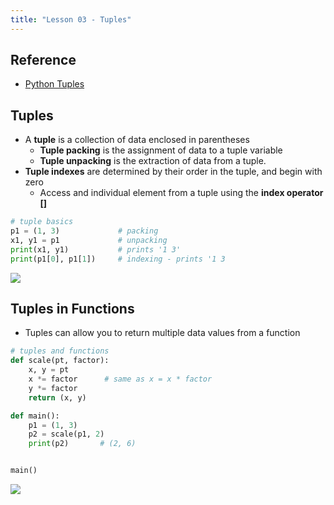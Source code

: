 ```yaml
---
title: "Lesson 03 - Tuples"
---
```


## Reference
- [Python Tuples](http://www.tutorialspoint.com/python/python_tuples.htm)

## Tuples
- A **tuple** is a collection of data enclosed in parentheses
    - **Tuple packing** is the assignment of data to a tuple variable
    - **Tuple unpacking** is the extraction of data from a tuple.
- **Tuple indexes** are determined by their order in the tuple, and begin with zero
    - Access and individual element from a tuple using the **index operator []**

```python
# tuple basics
p1 = (1, 3)             # packing
x1, y1 = p1             # unpacking
print(x1, y1)           # prints '1 3'
print(p1[0], p1[1])     # indexing - prints '1 3
```
![](/images/cp1/unit-03/tuple.png)

## Tuples in Functions

- Tuples can allow you to return multiple data values from a function

```python
# tuples and functions
def scale(pt, factor):
    x, y = pt
    x *= factor      # same as x = x * factor
    y *= factor
    return (x, y)

def main():
    p1 = (1, 3)
    p2 = scale(p1, 2)
    print(p2)       # (2, 6)


main()
```
![](/images/cp1/unit-03/scale.png)
